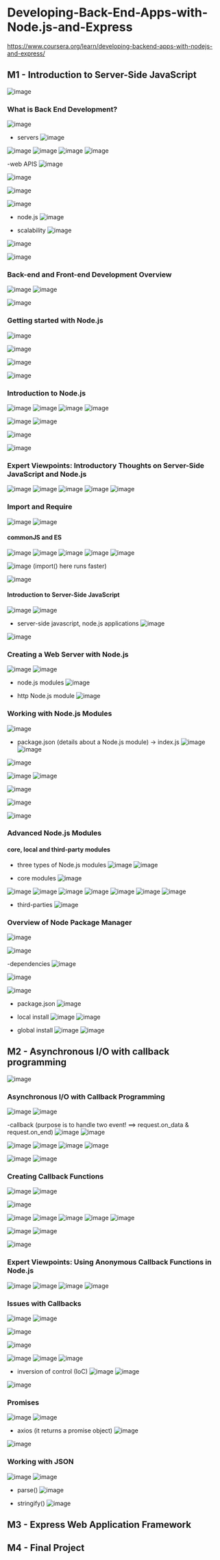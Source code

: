 # Developing-Back-End-Apps-with-Node.js-and-Express
https://www.coursera.org/learn/developing-backend-apps-with-nodejs-and-express/

## M1 - Introduction to Server-Side JavaScript
![image](https://github.com/user-attachments/assets/bd71a56e-bc1b-4c07-a7c1-93365bbc5418)

### What is Back End Development?
![image](https://github.com/user-attachments/assets/27a9ab1a-8780-4aa0-aa52-cf74c35a1313)

- servers
  ![image](https://github.com/user-attachments/assets/8a53824e-47a8-4544-bab4-71fafbdcb37d)

![image](https://github.com/user-attachments/assets/77f91eeb-409b-429c-90f5-1e250b322d76)
![image](https://github.com/user-attachments/assets/8aca2532-7da6-47da-8d6c-1757c79b49a6)
![image](https://github.com/user-attachments/assets/0bf89e6b-5df3-477d-b243-31f5baf80850)
![image](https://github.com/user-attachments/assets/078ae4df-9172-4415-8165-c3923433e03d)

-web APIS
![image](https://github.com/user-attachments/assets/2ccd484e-f503-4e54-a282-3eadf3bdb038)

![image](https://github.com/user-attachments/assets/bfddbd16-d054-40f8-ad64-4c8139cf82b6)

![image](https://github.com/user-attachments/assets/d9e13e83-cb1f-4506-bb30-9391890f5c79)

![image](https://github.com/user-attachments/assets/19ca0be7-505d-4146-87a9-fb967d4b30c7)

- node.js
  ![image](https://github.com/user-attachments/assets/cd11afce-fd8c-4b3e-ae97-047f8f5cbd33)

- scalability
  ![image](https://github.com/user-attachments/assets/15048ee1-af72-4f6e-b1ae-503e996e8582)

![image](https://github.com/user-attachments/assets/6a58a620-3cd7-4ac4-94ef-f46a0b8a3811)

![image](https://github.com/user-attachments/assets/7b92e8c6-6f27-4183-b1ec-63b64925985e)

### Back-end and Front-end Development Overview

![image](https://github.com/user-attachments/assets/db207620-355e-430b-b42d-6835db899093)
![image](https://github.com/user-attachments/assets/dfd1536f-feb2-46b1-81c2-51344336c194)

![image](https://github.com/user-attachments/assets/eec6cc59-6887-4cbe-a9a4-39e0ffea0f02)


### Getting started with Node.js
![image](https://github.com/user-attachments/assets/30db40f5-5153-4954-85ee-298e5b61997f)

![image](https://github.com/user-attachments/assets/f47a637e-7675-42d6-97da-3444a3ea7bb7)

![image](https://github.com/user-attachments/assets/334b7078-302e-4238-a52f-585773faa691)

![image](https://github.com/user-attachments/assets/818c045e-9df3-4280-8737-87b76f4705d1)

### Introduction to Node.js
![image](https://github.com/user-attachments/assets/4a686fc7-feb9-41b7-b0c5-85c24de3de05)
![image](https://github.com/user-attachments/assets/ac2efdd4-30b0-4671-bacc-0d432ef970a0)
![image](https://github.com/user-attachments/assets/dc32a542-5ccf-42b1-84bd-4ad13e37b738)
![image](https://github.com/user-attachments/assets/3f1042c2-c7c3-43a1-b380-821d615fec46)

![image](https://github.com/user-attachments/assets/f7a9f9a8-1719-4ed9-bd90-a7ba5528de1e)
![image](https://github.com/user-attachments/assets/6908287b-f050-4262-beaf-f64afbd3d850)

![image](https://github.com/user-attachments/assets/4c43681e-8af0-4a7f-a603-a91e878d4dda)

![image](https://github.com/user-attachments/assets/8a80bad5-4606-4ee6-88a3-78989d2df12b)

### Expert Viewpoints: Introductory Thoughts on Server-Side JavaScript and Node.js

![image](https://github.com/user-attachments/assets/22716679-631c-4f83-92a6-6ecf3740dc37)
![image](https://github.com/user-attachments/assets/cedc3595-104b-4547-92e2-ac00187e1861)
![image](https://github.com/user-attachments/assets/88c302d1-0ab7-44c5-88a7-20acb58f716e)
![image](https://github.com/user-attachments/assets/835ac7b9-2493-4400-a84f-b90fbb894477)
![image](https://github.com/user-attachments/assets/daab6535-0c8b-45a1-bd9f-052412319c14)

### Import and Require
![image](https://github.com/user-attachments/assets/f10f7d6a-b7a5-4c3f-a9d0-e8b250c0fa38)
![image](https://github.com/user-attachments/assets/abe94519-5435-47a4-be31-378ca58fb025)

#### commonJS and ES
![image](https://github.com/user-attachments/assets/9777a17e-890c-4122-a32b-6973ae2d1aaf)
![image](https://github.com/user-attachments/assets/6ef918bc-a60b-4369-ad36-8abb01c9d4f4)
![image](https://github.com/user-attachments/assets/47eb7586-3921-4be6-9bfd-6545a4fe49d8)
![image](https://github.com/user-attachments/assets/80952151-be4c-4d92-b768-e3689af12a14)
![image](https://github.com/user-attachments/assets/da6d5cd0-aa09-4da6-889e-b085353fe02c)

![image](https://github.com/user-attachments/assets/f3c55854-8f1a-4bef-bb5f-5a017638d8b8)
(import() here runs faster)

 ![image](https://github.com/user-attachments/assets/82835119-12d0-40c4-b06f-b3405eacb9e4)


#### Introduction to Server-Side JavaScript
![image](https://github.com/user-attachments/assets/c27b5afe-ec13-408c-98fb-3836cae26b2e)
![image](https://github.com/user-attachments/assets/e8a03c55-e9dd-4f9b-891d-f654ee1838fe)

- server-side javascript, node.js applications
![image](https://github.com/user-attachments/assets/bfac867a-f5e9-47c0-80a7-ceeff6a03127)

![image](https://github.com/user-attachments/assets/df12d34d-967c-4085-a654-4c86632af5d1)

### Creating a Web Server with Node.js
![image](https://github.com/user-attachments/assets/4281b6de-2157-4dff-be47-21b92c28173e)
![image](https://github.com/user-attachments/assets/362ae7a4-8129-4eae-b74f-4fc187ca3e15)

- node.js modules
  ![image](https://github.com/user-attachments/assets/8b3119d3-51b8-46f8-92ea-3f4a87eaab5a)

- http Node.js module
  ![image](https://github.com/user-attachments/assets/bec0df2a-b85f-4101-aa84-f561e4e28c7d)

### Working with Node.js Modules
![image](https://github.com/user-attachments/assets/6e9ade04-f08d-410a-a675-724afc45dee0)

- package.json (details about a Node.js module) -> index.js
  ![image](https://github.com/user-attachments/assets/aa8964ff-c780-491e-8574-30631b872548)
![image](https://github.com/user-attachments/assets/53d2f3b4-68e3-4f9c-a442-647f9bdb875e)

![image](https://github.com/user-attachments/assets/7b46ce96-a7fb-4fd7-972f-8eab1cf0e198)

![image](https://github.com/user-attachments/assets/6ca2aef3-984f-41c3-9bbd-833c0db18050)
![image](https://github.com/user-attachments/assets/330cbdb4-0f3e-48f0-88a3-7dd9cfca98e3)

![image](https://github.com/user-attachments/assets/0180e558-5b0c-4ad6-9ded-0ad9b1190f2b)

![image](https://github.com/user-attachments/assets/8a8d80aa-e9ed-4019-9095-3cac60f76a8e)

![image](https://github.com/user-attachments/assets/0dadc223-585b-4223-b0ee-abf53fbcb90d)

### Advanced Node.js Modules
#### core, local and third-party modules
-  three types of Node.js modules
![image](https://github.com/user-attachments/assets/438b32ce-060d-486b-8ca8-00597ec75e67)
![image](https://github.com/user-attachments/assets/29afc666-68e1-4962-b1f6-caf069cdf2ab)

- core modules
![image](https://github.com/user-attachments/assets/c10c545e-7cee-4c98-802f-303145faf7a5)

![image](https://github.com/user-attachments/assets/b39a7dc1-3e82-4c0a-bb6f-b93c4e872278)
![image](https://github.com/user-attachments/assets/4d8ce1ab-7e3b-4d74-ad16-4451ffc0f3bf)
![image](https://github.com/user-attachments/assets/c25afd7a-9dad-4fc5-8abf-205763ce5d97)
![image](https://github.com/user-attachments/assets/e4ba9974-cda0-4c4d-af34-2a88b42732be)
![image](https://github.com/user-attachments/assets/4188e279-97a4-48ff-8b0e-03625b753678)
![image](https://github.com/user-attachments/assets/c826a1b9-d0ce-4819-ba75-5ffd6d64dd77)
![image](https://github.com/user-attachments/assets/48def455-6eac-4f91-b1b6-7f9b5551eb8f)

- third-parties
  ![image](https://github.com/user-attachments/assets/bca18018-fae8-4c6c-8efc-12cd88748e65)


### Overview of Node Package Manager
![image](https://github.com/user-attachments/assets/5ac77d42-28d6-48df-a315-0bc07026ce8b)

![image](https://github.com/user-attachments/assets/5beb4bfa-cb06-4613-b3ec-3d011e333242)

-dependencies
![image](https://github.com/user-attachments/assets/2f71032f-932b-4691-81e4-a39cb4e70b29)

![image](https://github.com/user-attachments/assets/0bd9dd4a-e64a-4c5e-88a9-3ddcf97992fd)

![image](https://github.com/user-attachments/assets/e03bb6fd-6d92-431a-8018-c3749248e7ff)

- package.json
  ![image](https://github.com/user-attachments/assets/1490551e-954d-48fa-a6d6-702276606c6f)

- local install
![image](https://github.com/user-attachments/assets/82876312-3240-4a06-8749-fe6c3b5ad9d9)
![image](https://github.com/user-attachments/assets/b52d5f7b-a97b-4cce-b09d-f861dbdc19c9)

- global install
  ![image](https://github.com/user-attachments/assets/42a0f2ea-b555-422b-8d63-bc31290abb15)
![image](https://github.com/user-attachments/assets/52e254b2-faa2-44ed-b4db-ec0bf6316daa)



## M2 - Asynchronous I/O with callback programming
![image](https://github.com/user-attachments/assets/4c057040-1cc5-4908-b14e-8ad6776c8004)

### Asynchronous I/O with Callback Programming
![image](https://github.com/user-attachments/assets/dadcb4db-ec30-409e-87f7-27188200a209)
![image](https://github.com/user-attachments/assets/6815b040-b6de-46c5-a4d5-ef85b3ed658f)

-callback (purpose is to handle two event! ==> request.on_data & request.on_end)
![image](https://github.com/user-attachments/assets/b1c9e347-840c-4de0-8d79-9f4c8660be09)
![image](https://github.com/user-attachments/assets/7163b412-c6e5-4be0-99a5-72cfdec52177)

![image](https://github.com/user-attachments/assets/f991984f-ce7f-49ce-af26-cb6565e5584e)
![image](https://github.com/user-attachments/assets/675a4ba6-c541-4227-b854-9f2dcdc6eedc)
![image](https://github.com/user-attachments/assets/b19dd2da-3981-4ce4-b26f-880fc92aa30f)
![image](https://github.com/user-attachments/assets/b7170453-4cd9-4072-b88c-ee68c5a06a3e)

![image](https://github.com/user-attachments/assets/a7552046-748d-458d-ab63-14d8495aac7f)
![image](https://github.com/user-attachments/assets/d4890807-b00d-45d2-bfa2-92ebd485c408)

### Creating Callback Functions
![image](https://github.com/user-attachments/assets/b74af18d-633b-4e59-92b4-1db2690ba244)
![image](https://github.com/user-attachments/assets/3ac227ec-2965-48ea-bb21-300bd3b2d24a)

![image](https://github.com/user-attachments/assets/c7e95111-9e19-46af-b8ca-de5458113637)

![image](https://github.com/user-attachments/assets/936dfe71-6b23-4efc-a1b1-deceb23e4e96)
![image](https://github.com/user-attachments/assets/10b2b676-8243-4782-8301-7e58e6224f98)
![image](https://github.com/user-attachments/assets/a54e2661-e1a3-4c0b-918f-7e35195d7b0e)
![image](https://github.com/user-attachments/assets/3b11e127-87e3-4c7c-8429-fbd85b9eabb3)
![image](https://github.com/user-attachments/assets/376fe69b-104c-44a1-ab98-b99e11acb637)

![image](https://github.com/user-attachments/assets/1e926644-f0ae-487c-a5b1-0195e46b48f4)
![image](https://github.com/user-attachments/assets/55ad95fc-8f9c-4ae5-9d3a-03ff0f863976)

![image](https://github.com/user-attachments/assets/a1a97ea8-cacf-4ed0-9be2-fb23072e25e9)

### Expert Viewpoints: Using Anonymous Callback Functions in Node.js
![image](https://github.com/user-attachments/assets/290843a9-a6ab-49ad-abe8-b68fd8960798)
![image](https://github.com/user-attachments/assets/44b8c46f-b10e-4d75-b070-80a8066ba954)
![image](https://github.com/user-attachments/assets/14b921d4-9b96-4cea-98bf-343744fdfdd6)
![image](https://github.com/user-attachments/assets/edf50d2f-291a-4cea-94b2-b9d3e66734ee)

### Issues with Callbacks
![image](https://github.com/user-attachments/assets/f50f61f6-673d-4a5e-ac9c-195ce342a604)
![image](https://github.com/user-attachments/assets/9b6ea552-c296-464d-bc2a-c7b9a5200d96)

![image](https://github.com/user-attachments/assets/f89368ba-0b69-41d4-a37d-093446d2d50a)

![image](https://github.com/user-attachments/assets/983f1619-1e45-4999-8a36-bd1e71caa0ec)

![image](https://github.com/user-attachments/assets/336a75cd-2e56-4701-ab08-7a895bf42b76)
![image](https://github.com/user-attachments/assets/1d65837c-5e94-4379-b557-cfd0973fd686)
![image](https://github.com/user-attachments/assets/c32cf5b0-4a4a-4dcb-86b3-ca1dbe128284)

- inversion of control (IoC)
  ![image](https://github.com/user-attachments/assets/c17eae01-b5f0-462c-a4f8-3786ed426b38)
![image](https://github.com/user-attachments/assets/289f1a97-bee7-43e5-96a5-d110fbe6d244)

![image](https://github.com/user-attachments/assets/e3354c0e-dfc8-4813-817e-345b95c17c7a)


### Promises
![image](https://github.com/user-attachments/assets/beafb26a-8180-47f5-a4a8-03a0198de54a)
![image](https://github.com/user-attachments/assets/56b740eb-63c5-4762-83e6-b4259882037d)
- axios (it returns a promise object)
  ![image](https://github.com/user-attachments/assets/d9bdb42a-5977-42be-a3da-35bfa05288d2)

![image](https://github.com/user-attachments/assets/8b87a61a-099a-46cd-9bcb-33527f2f5e59)

### Working with JSON
![image](https://github.com/user-attachments/assets/da8ea162-b632-4bfe-ad4a-a04eca2430da)
![image](https://github.com/user-attachments/assets/3a041b6f-5668-4d39-aee2-b2298076ed34)

- parse()
![image](https://github.com/user-attachments/assets/1f681986-71c6-431d-a99a-057053830fa0)

- stringify()
![image](https://github.com/user-attachments/assets/d535fdc3-3e49-41fd-aab2-613c43d5ad7e)

 





## M3 - Express Web Application Framework

## M4 - Final Project
